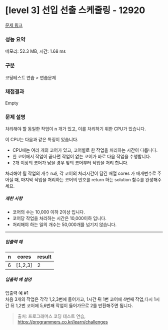 # [level 3] 선입 선출 스케줄링 - 12920 

[문제 링크](https://school.programmers.co.kr/learn/courses/30/lessons/12920) 

### 성능 요약

메모리: 52.3 MB, 시간: 1.68 ms

### 구분

코딩테스트 연습 > 연습문제

### 채점결과

Empty

### 문제 설명

<p>처리해야 할 동일한 작업이 n 개가 있고, 이를 처리하기 위한 CPU가 있습니다.</p>

<p>이 CPU는 다음과 같은 특징이 있습니다.</p>

<ul>
<li>CPU에는 여러 개의 코어가 있고, 코어별로 한 작업을 처리하는 시간이 다릅니다.</li>
<li>한 코어에서 작업이 끝나면 작업이 없는 코어가 바로 다음 작업을 수행합니다.</li>
<li>2개 이상의 코어가 남을 경우 앞의 코어부터 작업을 처리 합니다.</li>
</ul>

<p>처리해야 될 작업의 개수 n과, 각 코어의 처리시간이 담긴 배열 cores 가 매개변수로 주어질 때, 마지막 작업을 처리하는 코어의 번호를  return 하는 solution 함수를 완성해주세요.</p>

<h5>제한 사항</h5>

<ul>
<li>코어의 수는 10,000 이하 2이상 입니다.</li>
<li>코어당 작업을 처리하는 시간은 10,000이하 입니다.</li>
<li>처리해야 하는 일의 개수는 50,000개를 넘기지 않습니다.</li>
</ul>

<hr>

<h5>입출력 예</h5>
<table class="table">
        <thead><tr>
<th>n</th>
<th>cores</th>
<th>result</th>
</tr>
</thead>
        <tbody><tr>
<td>6</td>
<td>[1,2,3]</td>
<td>2</td>
</tr>
</tbody>
      </table>
<h5>입출력 예 설명</h5>

<p>입출력 예 #1<br>
처음 3개의 작업은 각각 1,2,3번에 들어가고, 1시간 뒤 1번 코어에 4번째 작업,다시 1시간 뒤 1,2번 코어에 5,6번째 작업이 들어가므로 2를 반환해주면 됩니다.</p>


> 출처: 프로그래머스 코딩 테스트 연습, https://programmers.co.kr/learn/challenges